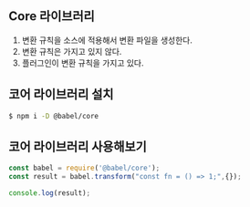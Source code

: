 ## Core 라이브러리
1.  변환 규칙을 소스에 적용해서 변환 파일을 생성한다.
2.  변환 규칙은 가지고 있지 않다.
3.  플러그인이 변환 규칙을 가지고 있다.

## 코어 라이브러리 설치
```bash
$ npm i -D @babel/core
```


## 코어 라이브러리 사용해보기
```javascript
const babel = require('@babel/core');
const result = babel.transform("const fn = () => 1;",{});

console.log(result);
```